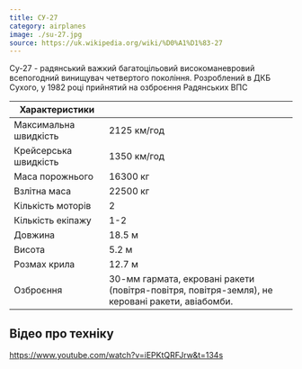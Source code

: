 ```yaml
---
title: СУ-27
category: airplanes
image: ./su-27.jpg
source: https://uk.wikipedia.org/wiki/%D0%A1%D1%83-27
---
```


Су-27 - радянський важкий багатоцільовий високоманевровий всепогодний винищувач четвертого покоління. Розроблений в ДКБ Сухого, у 1982 році прийнятий на озброєння Радянських ВПС

| Характеристики        |                                                                                                 |
| --------------------- | ----------------------------------------------------------------------------------------------- |
| Максимальна швидкість | 2125 км/год                                                                                     |
| Крейсерська швидкість | 1350 км/год                                                                                     |
| Маса порожнього       | 16300 кг                                                                                        |
| Взлітна маса          | 22500 кг                                                                                        |
| Кількість моторів     | 2                                                                                               |
| Кількість екіпажу     | 1-2                                                                                             |
| Довжина               | 18.5 м                                                                                          |
| Висота                | 5.2 м                                                                                           |
| Розмах крила          | 12.7 м                                                                                          |
| Озброєння             | 30-мм гармата, екровані ракети (повітря-повітря, повітря-земля), не керовані ракети, авіабомби. |

## Відео про техніку

https://www.youtube.com/watch?v=iEPKtQRFJrw&t=134s

